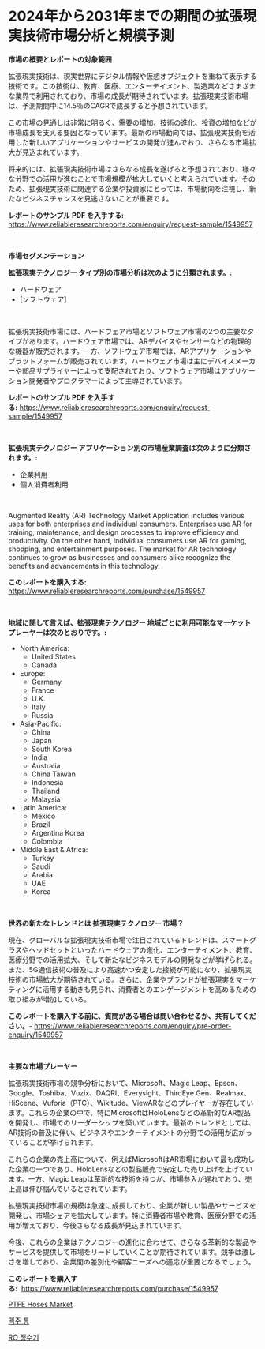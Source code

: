 <p><h1>2024年から2031年までの期間の拡張現実技術市場分析と規模予測</h1></p><p><strong>市場の概要とレポートの対象範囲</strong></p>
<p><p>拡張現実技術は、現実世界にデジタル情報や仮想オブジェクトを重ねて表示する技術です。この技術は、教育、医療、エンターテイメント、製造業などさまざまな業界で利用されており、市場の成長が期待されています。拡張現実技術市場は、予測期間中に14.5％のCAGRで成長すると予想されています。</p><p>この市場の見通しは非常に明るく、需要の増加、技術の進化、投資の増加などが市場成長を支える要因となっています。最新の市場動向では、拡張現実技術を活用した新しいアプリケーションやサービスの開発が進んでおり、さらなる市場拡大が見込まれています。</p><p>将来的には、拡張現実技術市場はさらなる成長を遂げると予想されており、様々な分野での活用が進むことで市場規模が拡大していくと考えられています。そのため、拡張現実技術に関連する企業や投資家にとっては、市場動向を注視し、新たなビジネスチャンスを見逃さないことが重要です。</p></p>
<p><strong>レポートのサンプル PDF を入手する:</strong> <a href="https://www.reliableresearchreports.com/enquiry/request-sample/1549957">https://www.reliableresearchreports.com/enquiry/request-sample/1549957</a></p>
<p>&nbsp;</p>
<p><strong>市場セグメンテーション</strong></p>
<p><strong>拡張現実テクノロジー タイプ別の市場分析は次のように分類されます。:</strong></p>
<p><ul><li>ハードウェア</li><li>[ソフトウェア]</li></ul></p>
<p>&nbsp;</p>
<p><p>拡張現実技術市場には、ハードウェア市場とソフトウェア市場の2つの主要なタイプがあります。ハードウェア市場では、ARデバイスやセンサーなどの物理的な機器が販売されます。一方、ソフトウェア市場では、ARアプリケーションやプラットフォームが販売されています。ハードウェア市場は主にデバイスメーカーや部品サプライヤーによって支配されており、ソフトウェア市場はアプリケーション開発者やプログラマーによって主導されています。</p></p>
<p><strong>レポートのサンプル PDF を入手する:</strong>&nbsp;<a href="https://www.reliableresearchreports.com/enquiry/request-sample/1549957">https://www.reliableresearchreports.com/enquiry/request-sample/1549957</a></p>
<p>&nbsp;</p>
<p><strong> 拡張現実テクノロジー アプリケーション別の市場産業調査は次のように分類されます。:</strong></p>
<p><ul><li>企業利用</li><li>個人消費者利用</li></ul></p>
<p>&nbsp;</p>
<p><p>Augmented Reality (AR) Technology Market Application includes various uses for both enterprises and individual consumers. Enterprises use AR for training, maintenance, and design processes to improve efficiency and productivity. On the other hand, individual consumers use AR for gaming, shopping, and entertainment purposes. The market for AR technology continues to grow as businesses and consumers alike recognize the benefits and advancements in this technology.</p></p>
<p><strong>このレポートを購入する:</strong>&nbsp; <a href="https://www.reliableresearchreports.com/purchase/1549957">https://www.reliableresearchreports.com/purchase/1549957</a></p>
<p>&nbsp;</p>
<p><strong>地域に関して言えば、拡張現実テクノロジー 地域ごとに利用可能なマーケットプレーヤーは次のとおりです。:</strong></p>
<p><ul>
    <li>
        North America:
        <ul>
            <li>United States</li>
            <li>Canada</li>
        </ul>
    </li>
    <li>
        Europe:
        <ul>
            <li>Germany</li>
            <li>France</li>
            <li>U.K.</li>
            <li>Italy</li>
            <li>Russia</li>
        </ul>
    </li>
    <li>
        Asia-Pacific:
        <ul>
            <li>China</li>
            <li>Japan</li>
            <li>South Korea</li>
            <li>India</li>
            <li>Australia</li>
            <li>China Taiwan</li>
            <li>Indonesia</li>
            <li>Thailand</li>
            <li>Malaysia</li>
        </ul>
    </li>
    <li>
        Latin America:
        <ul>
            <li>Mexico</li>
            <li>Brazil</li>
            <li>Argentina Korea</li>
            <li>Colombia</li>
        </ul>
    </li>
    <li>
        Middle East & Africa:
        <ul>
            <li>Turkey</li>
            <li>Saudi</li>
            <li>Arabia</li>
            <li>UAE</li>
            <li>Korea</li>
        </ul>
    </li>
    </ul></p>
<p>&nbsp;</p>
<p><strong>世界の新たなトレンドとは 拡張現実テクノロジー 市場？</strong></p>
<p><p>現在、グローバルな拡張現実技術市場で注目されているトレンドは、スマートグラスやヘッドセットといったハードウェアの進化、エンターテイメント、教育、医療分野での活用拡大、そして新たなビジネスモデルの開発などが挙げられる。また、5G通信技術の普及により高速かつ安定した接続が可能になり、拡張現実技術の市場拡大が期待されている。さらに、企業やブランドが拡張現実をマーケティングに活用する動きも見られ、消費者とのエンゲージメントを高めるための取り組みが増加している。</p></p>
<p><strong>このレポートを購入する前に、質問がある場合は問い合わせるか、共有してください。</strong>- <a href="https://www.reliableresearchreports.com/enquiry/pre-order-enquiry/1549957">https://www.reliableresearchreports.com/enquiry/pre-order-enquiry/1549957</a></p>
<p>&nbsp;</p>
<p><strong>主要な市場プレーヤー</strong></p>
<p><p>拡張現実技術市場の競争分析において、Microsoft、Magic Leap、Epson、Google、Toshiba、Vuzix、DAQRI、Everysight、ThirdEye Gen、Realmax、HiScene、Vuforia（PTC）、Wikitude、ViewARなどのプレイヤーが存在しています。これらの企業の中で、特にMicrosoftはHoloLensなどの革新的なAR製品を開発し、市場でのリーダーシップを築いています。最新のトレンドとしては、AR技術の普及に伴い、ビジネスやエンターテイメントの分野での活用が広がっていることが挙げられます。</p><p>これらの企業の売上高について、例えばMicrosoftはAR市場において最も成功した企業の一つであり、HoloLensなどの製品販売で安定した売り上げを上げています。一方、Magic Leapは革新的な技術を持つが、市場参入が遅れており、売上高は伸び悩んでいるとされています。</p><p>拡張現実技術市場の規模は急速に成長しており、企業が新しい製品やサービスを開発し、市場シェアを拡大しています。特に消費者市場や教育、医療分野での活用が増えており、今後さらなる成長が見込まれています。</p><p>今後、これらの企業はテクノロジーの進化に合わせて、さらなる革新的な製品やサービスを提供して市場をリードしていくことが期待されています。競争は激しさを増しており、企業間の差別化や顧客ニーズへの適応が重要となるでしょう。</p></p>
<p><strong>このレポートを購入する:</strong>&nbsp;&nbsp;<a href="https://www.reliableresearchreports.com/purchase/1549957">https://www.reliableresearchreports.com/purchase/1549957</a></p>
<p><p><a href="https://circular-yam-9b9.notion.site/PTFE-Hoses-Market-Size-Focuses-on-Market-Dynamics-In-Depth-Analysis-and-Future-Projections-of-its-M-165b44373b0344cca7eb029661b2afb1">PTFE Hoses Market</a></p><p><a href="https://medium.com/@giovanileannon/%EB%A7%A5%EC%A3%BC%ED%86%B5-%EC%8B%9C%EC%9E%A5-%EC%A0%84%EB%A7%9D-%EC%82%B0%EC%97%85-%EA%B0%9C%EC%9A%94-%EB%B0%8F-%EC%98%88%EC%B8%A1-2024%EB%85%84%EB%B6%80%ED%84%B0-2031%EB%85%84%EA%B9%8C%EC%A7%80-c7ea92c3264e">맥주 통</a></p><p><a href="https://medium.com/@angelardelean202220221/ro-%EC%97%AD%EC%82%BC%ED%88%AC-%EC%9B%8C%ED%84%B0-%ED%93%A8%EB%A6%AC%ED%8C%8C%EC%9D%B4%EC%96%B4-%EC%8B%9C%EC%9E%A5-%EC%A0%84%EB%A7%9D-%EC%82%B0%EC%97%85-%EA%B0%9C%EC%9A%94-%EB%B0%8F-%EC%98%88%EC%B8%A1-2024%EB%85%84%EB%B6%80%ED%84%B0-2031%EB%85%84-60e67b171cc4">RO 정수기</a></p></p>